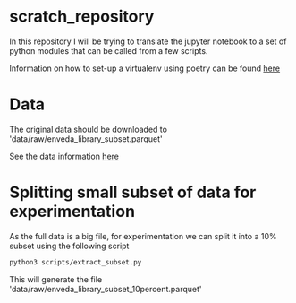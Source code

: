 # scratch_repository

In this repository I will be trying to translate the jupyter notebook to a set of python modules that can be called from a few scripts.

Information on how to set-up a virtualenv using poetry can be found [here](docs/virtual-env-instructions.md)

# Data

The original data should be downloaded to 'data/raw/enveda_library_subset.parquet'

See the data information [here](docs/about_the_data.md)

# Splitting small subset of data for experimentation

As the full data is a big file, for experimentation we can split it into a 10% subset using the following script

```bash
python3 scripts/extract_subset.py
```

This will generate the file 'data/raw/enveda_library_subset_10percent.parquet'
